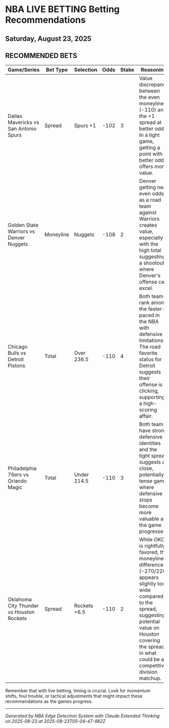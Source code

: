 # NBA LIVE BETTING Betting Recommendations
## Saturday, August 23, 2025

## RECOMMENDED BETS
| Game/Series | Bet Type | Selection | Odds | Stake | Reasoning |
|-------------|----------|-----------|------|-------|-----------|
| Dallas Mavericks vs San Antonio Spurs | Spread | Spurs +1 | -102 | 3 | Value discrepancy between the even moneyline (-110) and the +1 spread at better odds. In a tight game, getting a point with better odds offers more value. |
| Golden State Warriors vs Denver Nuggets | Moneyline | Nuggets | -108 | 2 | Denver getting near even odds as a road team against Warriors creates value, especially with the high total suggesting a shootout where Denver's offense can excel. |
| Chicago Bulls vs Detroit Pistons | Total | Over 236.5 | -110 | 4 | Both teams rank among the faster-paced in the NBA with defensive limitations. The road favorite status for Detroit suggests their offense is clicking, supporting a high-scoring affair. |
| Philadelphia 76ers vs Orlando Magic | Total | Under 214.5 | -110 | 3 | Both teams have strong defensive identities and the tight spread suggests a close, potentially tense game where defensive stops become more valuable as the game progresses. |
| Oklahoma City Thunder vs Houston Rockets | Spread | Rockets +6.5 | -110 | 2 | While OKC is rightfully favored, the moneyline difference (-270/220) appears slightly too wide compared to the spread, suggesting potential value on Houston covering the spread in what could be a competitive division matchup. |

Remember that with live betting, timing is crucial. Look for momentum shifts, foul trouble, or tactical adjustments that might impact these recommendations as the games progress.

---
*Generated by NBA Edge Detection System with Claude Extended Thinking on 2025-08-23 at 2025-08-23T05-04-47-982Z*
